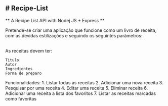 <h2> # Recipe-List </h2>
** A Recipe List API with Nodej JS + Express **

<p> Pretende-se criar uma aplicação que funcione como um livro de receita, com as devidas estilizações e seguindo os
seguintes parâmetros: </p>

<br> As receitas devem ter: </br>
    
    Titulo
    Autor
    Ingredientes
    Forma de preparo

Funcionalidades:
    1. Listar todas as receitas
    2. Adicionar uma nova receita
    3. Pesquisar por uma receita
    4. Editar uma receita
    5. Eliminar receita
    6. Adicionar uma receita a lista dos favoritos
    7. Listar as receitas marcadas como favoritas
